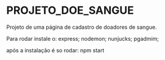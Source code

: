 # PROJETO_DOE_SANGUE
Projeto de uma página de cadastro de doadores de sangue.

Para rodar instale o:
	express;
	nodemon;
	nunjucks;
	pgadmim;

após a instalação é so rodar: npm start
  
